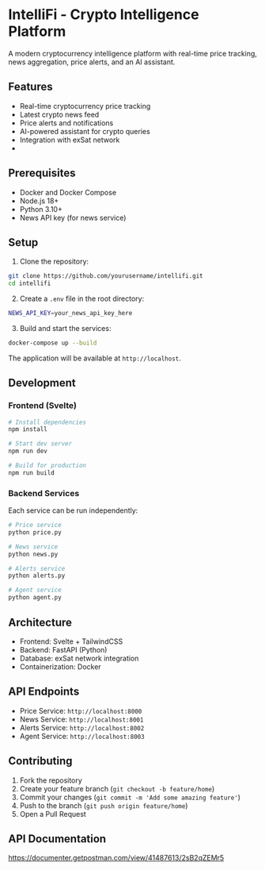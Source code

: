 # IntelliFi - Crypto Intelligence Platform

A modern cryptocurrency intelligence platform with real-time price tracking, news aggregation, price alerts, and an AI assistant.

## Features

- Real-time cryptocurrency price tracking
- Latest crypto news feed
- Price alerts and notifications
- AI-powered assistant for crypto queries
- Integration with exSat network
- 

## Prerequisites

- Docker and Docker Compose
- Node.js 18+
- Python 3.10+
- News API key (for news service)

## Setup

1. Clone the repository:
```bash
git clone https://github.com/yourusername/intellifi.git
cd intellifi
```

2. Create a `.env` file in the root directory:
```bash
NEWS_API_KEY=your_news_api_key_here
```

3. Build and start the services:
```bash
docker-compose up --build
```

The application will be available at `http://localhost`.

## Development

### Frontend (Svelte)

```bash
# Install dependencies
npm install

# Start dev server
npm run dev

# Build for production
npm run build
```
### Backend Services
Each service can be run independently:

```bash
# Price service
python price.py

# News service
python news.py

# Alerts service
python alerts.py

# Agent service
python agent.py
```

## Architecture

- Frontend: Svelte + TailwindCSS
- Backend: FastAPI (Python)
- Database: exSat network integration
- Containerization: Docker

## API Endpoints

- Price Service: `http://localhost:8000`
- News Service: `http://localhost:8001`
- Alerts Service: `http://localhost:8002`
- Agent Service: `http://localhost:8003`

## Contributing

1. Fork the repository
2. Create your feature branch (`git checkout -b feature/home`)
3. Commit your changes (`git commit -m 'Add some amazing feature'`)
4. Push to the branch (`git push origin feature/home`)
5. Open a Pull Request

## API Documentation
https://documenter.getpostman.com/view/41487613/2sB2qZEMr5
